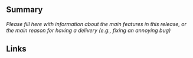 ## Summary

_Please fill here with information about the main features in this release, or the main reason for having a delivery (e.g., fixing an annoying bug)_

## Links
